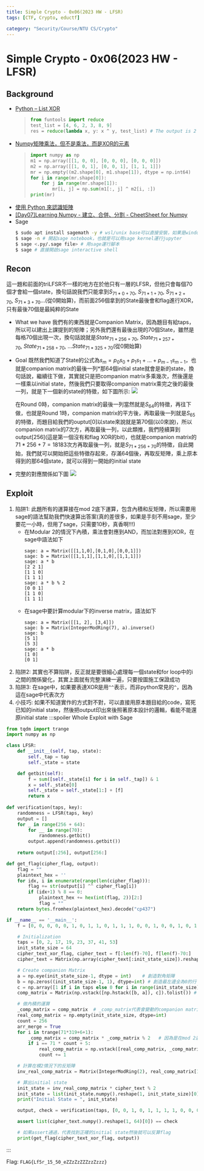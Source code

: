 ```yaml
---
title: Simple Crypto - 0x06(2023 HW - LFSR)
tags: [CTF, Crypto, eductf]

category: "Security/Course/NTU CS/Crypto"
---
```


# Simple Crypto - 0x06(2023 HW - LFSR)
<!-- more -->

## Background
* [Python – List XOR](https://www.geeksforgeeks.org/python-list-xor/)
    > ```python
    > from funtools import reduce
    > test_list = [4, 6, 2, 3, 8, 9]
    > res = reduce(lambda x, y: x ^ y, test_list) # The output is 2
    > ```
* [Numpy矩陣乘法，但不是乘法，而是XOR的元素](https://www.qiniu.com/qfans/qnso-67006518#comments)
    > ```python
    > import numpy as np
    > m1 = np.array([[1, 0, 0], [0, 0, 0], [0, 0, 0]])
    > m2 = np.array([[1, 0, 1], [0, 0, 1], [1, 1, 1]])
    > mr = np.empty((m2.shape[0], m1.shape[1]), dtype = np.int64)
    > for i in range(mr.shape[0]):
    >     for j in range(mr.shape[1]):
    >         mr[i, j] = np.sum(m1[:, j] ^ m2[i, :])
    > print(mr)
    > ```
* [使用 Python 來認識矩陣](https://pyradise.com/使用-python-來認識矩陣-915376207187)
* [[Day07]Learning Numpy - 建立、合併、分割 - CheetSheet for Numpy](https://ithelp.ithome.com.tw/articles/10203624)
* Sage
    ```bash
    $ sudo apt install sagemath -y # wsl/unix base可以直接安裝，如果是windows要下載sage binary，有1.4GB
    $ sage -n # 開起sage notebook，也就是可以用sage kernel運行jupyter
    $ sage <.py/.sage file> # 用sage運行腳本
    $ sage # 直接開啟sage interactive shell
    ```

## Recon
這一題和前面的triLFSR不一樣的地方在於他只有一層的LFSR，但他只會每個70個才會給一個state，換句話說我們只能拿到$S_{71*0+70},\ S_{71*1+70},\ S_{71*2+70},\ S_{71*3+70}...$(從0開始算)，而前面256個拿到的State最後會和flag進行XOR，只有最後70個是最純粹的State

* What we have
我們有的東西就是Companion Matrix，因為題目有給taps，所以可以建出上課提到的矩陣；另外我們還有最後出現的70個State，雖然是每格70個出現一次，換句話說就是$State_{71*256+70},\ State_{71*257+70},\ State_{71*258+70},\ ...State_{71*325+70}$(從0開始算)
* Goal
既然我們知道了State的公式為$s_m = p_0s_0 + p_1s_1 + … + p_{m-1}s_{m-1}$，也就是companion matrix的最後一列$*$那64個initial state就會是新的state，換句話說，繼續往下做，其實就只是把companion matrix多乘幾次，然後還是一樣乘以initial state，然後我們只要取得companion matrix乘完之後的最後一列，就是下一個新的state的特徵，如下圖所示:
![](https://hackmd.io/_uploads/HkwyVkGx6.jpg)

    在Round 0時，companion matrix的最後一列當然就是$S_{64}$的特徵，再往下做，也就是Round 1時，companion matrix的平方後，再取最後一列就是$S_{65}$的特徵，而題目給我們的ouptut[0]以state來說就是第70個(以0來說)，所以companion matrix的7次方，再取最後一列，以此類推，我們陸續算到output[256](這是第一個沒有和flag XOR的bit)，也就是companion matrix的$71*256+7=18183$次方再取最後一列，就是$S_{71*256+70}$的特徵，自此開始，我們就可以開始把這些特徵存起來，存滿64個後，再取反矩陣，乘上原本得到的那64個state，就可以得到一開始的initial state

* 完整的對應關係如下圖
![](https://hackmd.io/_uploads/SJcl-JGep.jpg)

## Exploit
1. 陷阱1: 此題所有的運算接在mod 2底下運算，包含內積和反矩陣，所以需要用sage的語法幫助我們快速算出答案(真的差很多，如果是手刻不用sage，至少要花一小時，但用了sage，只需要10秒，真香啊!!!)
    * 在Modular 2的情況下內積，乘法會對應到AND，而加法對應到XOR，在sage中語法如下
        ```sage
        sage: a = Matrix([[1,1,0],[0,1,0],[0,0,1]])
        sage: b = Matrix([[1,1,1],[1,1,0],[1,1,1]])
        sage: a * b
        [2 2 1]
        [1 1 0]
        [1 1 1]
        sage: a * b % 2
        [0 0 1]
        [1 1 0]
        [1 1 1]
        ```
    * 在sage中要計算modular下的inverse matrix，語法如下
        ```sage
        sage: a = Matrix([[1, 2], [3,4]])
        sage: b = Matrix(IntegerModRing(7), a).inverse()
        sage: b
        [5 1]
        [5 3]
        sage: a * b
        [1 0]
        [0 1]
        ```
2. 陷阱2: 其實也不算陷阱，反正就是要很細心處理每一個state和for loop中的i之間的關係變化，其實上面就有完整演練一遍，只要按圖施工保證成功
3. 陷阱3: 在sage中，如果要表達XOR是用`^^`表示，而非python常見的`^`，因為這在sage中代表次方
4. 小技巧: 如果不知道實作的方式對不對，可以直接用原本題目給的code，寫死已知的initial state，然後把output印出來後照著原本設計的邏輯，看能不能還原initial state
:::spoiler Whole Exploit with Sage
```python
from tqdm import trange
import numpy as np

class LFSR:
    def __init__(self, tap, state):
        self._tap = tap
        self._state = state

    def getbit(self):
        f = sum([self._state[i] for i in self._tap]) & 1
        x = self._state[0]
        self._state = self._state[1:] + [f]
        return x
    
def verification(taps, key):
    randomness = LFSR(taps, key)
    output = []
    for _ in range(256 + 64):
        for __ in range(70):
            randomness.getbit()
        output.append(randomness.getbit())
    
    return output[:256], output[256:]

def get_flag(cipher_flag, output):
    flag = ""
    plaintext_hex = ''
    for idx, i in enumerate(range(len(cipher_flag))):
        flag += str(output[i] ^^ cipher_flag[i])
        if (idx+1) % 8 == 0:
            plaintext_hex += hex(int(flag, 2))[2:]
            flag = ""
    return bytes.fromhex(plaintext_hex).decode("cp437")

if __name__ == '__main__':
    f = [0, 0, 0, 0, 0, 1, 0, 1, 1, 0, 1, 1, 1, 0, 0, 1, 0, 0, 1, 0, 1, 0, 1, 0, 1, 1, 0, 1, 1, 1, 0, 0, 0, 1, 1, 0, 0, 0, 0, 0, 0, 0, 1, 0, 0, 1, 0, 0, 0, 1, 0, 0, 1, 0, 0, 1, 1, 0, 1, 0, 1, 1, 0, 1, 0, 1, 1, 0, 1, 1, 0, 1, 0, 0, 0, 0, 0, 1, 0, 0, 0, 1, 0, 1, 0, 0, 1, 0, 1, 0, 1, 1, 0, 0, 1, 0, 0, 1, 0, 0, 0, 0, 1, 0, 0, 1, 0, 0, 1, 1, 1, 0, 0, 0, 1, 0, 0, 1, 1, 1, 1, 0, 0, 0, 0, 0, 0, 0, 0, 1, 1, 1, 0, 1, 0, 0, 0, 1, 1, 0, 0, 0, 0, 1, 0, 1, 0, 0, 0, 1, 0, 1, 0, 1, 1, 1, 1, 1, 0, 0, 0, 1, 0, 0, 1, 1, 1, 0, 0, 1, 0, 0, 0, 0, 0, 1, 0, 0, 0, 0, 0, 0, 0, 0, 1, 1, 0, 1, 1, 0, 1, 0, 1, 1, 1, 1, 0, 1, 1, 1, 1, 0, 1, 1, 0, 0, 0, 0, 0, 0, 0, 1, 1, 0, 0, 0, 1, 1, 1, 0, 1, 0, 1, 0, 1, 0, 1, 0, 0, 0, 0, 0, 0, 0, 1, 0, 1, 1, 0, 1, 0, 1, 1, 0, 0, 0, 0, 0, 1, 1, 0, 1, 0, 0, 1, 1, 1, 1, 1, 0, 0, 0, 0, 1, 0, 1, 0, 1, 0, 1, 1, 1, 0, 0, 0, 1, 0, 1, 0, 0, 0, 1, 0, 0, 1, 0, 1, 1, 1, 0, 0, 0, 0, 0, 0, 0, 0, 0, 0, 1, 0, 0, 0, 0, 1, 0, 1, 0, 0, 0, 0, 0, 1, 0, 0, 1, 1, 1, 0, 0, 1, 1, 0, 1, 1, 0]

    # Initialization
    taps = [0, 2, 17, 19, 23, 37, 41, 53]
    init_state_size = 64
    cipher_text_xor_flag, cipher_text = f[:len(f)-70], f[len(f)-70:]
    cipher_text = Matrix(np.array(cipher_text[:init_state_size]).reshape((init_state_size, 1)).tolist())

    # Create companion Matrix
    a = np.eye(init_state_size-1, dtype = int)    # 創造對角矩陣
    b = np.zeros((init_state_size-1, 1), dtype=int) # 創造最左邊全為0的行
    c = np.array([1 if i in taps else 0 for i in range(init_state_size)])   # 創造最後一列的taps
    comp_matrix = Matrix(np.vstack([np.hstack([b, a]), c]).tolist()) # 全部組合起來

    # 做內積的運算
    _comp_matrix = comp_matrix  # _comp_matrix代表會變動的companion matrix
    real_comp_matrix = np.empty(init_state_size, dtype=int)
    count = 256
    arr_merge = True
    for i in trange(71*319+6+1):
        _comp_matrix = comp_matrix * _comp_matrix % 2   # 因為是在mod 2底下處理，所以不是普通的dot運算，乘法對應到AND，加法對應到XOR
        if i == 71 * count + 5:
            real_comp_matrix = np.vstack([real_comp_matrix, _comp_matrix[-1]])
            count += 1

    # 計算在模2情況下的反矩陣
    inv_real_comp_matrix = Matrix(IntegerModRing(2), real_comp_matrix[1:]).inverse()

    # 算出initial state
    init_state = inv_real_comp_matrix * cipher_text % 2
    init_state = list(init_state.numpy().reshape(1, init_state_size)[0])
    print("Initial State = ", init_state)

    output, check = verification(taps, [0, 0, 1, 0, 1, 1, 1, 1, 0, 0, 0, 0, 0, 0, 0, 0, 0, 1, 1, 0, 1, 0, 0, 1, 1, 0, 1, 1, 1, 0, 0, 0, 0, 1, 0, 1, 0, 1, 1, 0, 1, 0, 1, 0, 0, 1, 1, 0, 1, 0, 1, 1, 0, 0, 0, 0, 0, 0, 1, 0, 1, 1, 1, 1])

    assert list(cipher_text.numpy().reshape(1, 64)[0]) == check

    # 如果assert通過，代表找到正確的initial state然後就可以反算flag
    print(get_flag(cipher_text_xor_flag, output))
```
:::

Flag: `FLAG{Lf5r_15_50_eZZzZzZZZzzZzzz}`